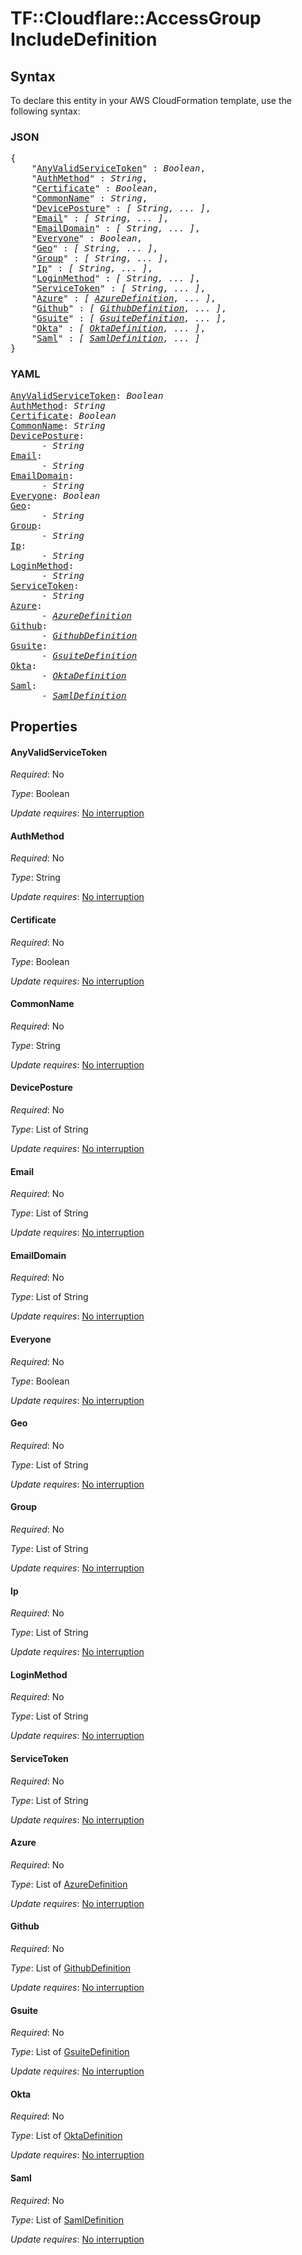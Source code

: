 # TF::Cloudflare::AccessGroup IncludeDefinition

## Syntax

To declare this entity in your AWS CloudFormation template, use the following syntax:

### JSON

<pre>
{
    "<a href="#anyvalidservicetoken" title="AnyValidServiceToken">AnyValidServiceToken</a>" : <i>Boolean</i>,
    "<a href="#authmethod" title="AuthMethod">AuthMethod</a>" : <i>String</i>,
    "<a href="#certificate" title="Certificate">Certificate</a>" : <i>Boolean</i>,
    "<a href="#commonname" title="CommonName">CommonName</a>" : <i>String</i>,
    "<a href="#deviceposture" title="DevicePosture">DevicePosture</a>" : <i>[ String, ... ]</i>,
    "<a href="#email" title="Email">Email</a>" : <i>[ String, ... ]</i>,
    "<a href="#emaildomain" title="EmailDomain">EmailDomain</a>" : <i>[ String, ... ]</i>,
    "<a href="#everyone" title="Everyone">Everyone</a>" : <i>Boolean</i>,
    "<a href="#geo" title="Geo">Geo</a>" : <i>[ String, ... ]</i>,
    "<a href="#group" title="Group">Group</a>" : <i>[ String, ... ]</i>,
    "<a href="#ip" title="Ip">Ip</a>" : <i>[ String, ... ]</i>,
    "<a href="#loginmethod" title="LoginMethod">LoginMethod</a>" : <i>[ String, ... ]</i>,
    "<a href="#servicetoken" title="ServiceToken">ServiceToken</a>" : <i>[ String, ... ]</i>,
    "<a href="#azure" title="Azure">Azure</a>" : <i>[ <a href="azuredefinition.md">AzureDefinition</a>, ... ]</i>,
    "<a href="#github" title="Github">Github</a>" : <i>[ <a href="githubdefinition.md">GithubDefinition</a>, ... ]</i>,
    "<a href="#gsuite" title="Gsuite">Gsuite</a>" : <i>[ <a href="gsuitedefinition.md">GsuiteDefinition</a>, ... ]</i>,
    "<a href="#okta" title="Okta">Okta</a>" : <i>[ <a href="oktadefinition.md">OktaDefinition</a>, ... ]</i>,
    "<a href="#saml" title="Saml">Saml</a>" : <i>[ <a href="samldefinition.md">SamlDefinition</a>, ... ]</i>
}
</pre>

### YAML

<pre>
<a href="#anyvalidservicetoken" title="AnyValidServiceToken">AnyValidServiceToken</a>: <i>Boolean</i>
<a href="#authmethod" title="AuthMethod">AuthMethod</a>: <i>String</i>
<a href="#certificate" title="Certificate">Certificate</a>: <i>Boolean</i>
<a href="#commonname" title="CommonName">CommonName</a>: <i>String</i>
<a href="#deviceposture" title="DevicePosture">DevicePosture</a>: <i>
      - String</i>
<a href="#email" title="Email">Email</a>: <i>
      - String</i>
<a href="#emaildomain" title="EmailDomain">EmailDomain</a>: <i>
      - String</i>
<a href="#everyone" title="Everyone">Everyone</a>: <i>Boolean</i>
<a href="#geo" title="Geo">Geo</a>: <i>
      - String</i>
<a href="#group" title="Group">Group</a>: <i>
      - String</i>
<a href="#ip" title="Ip">Ip</a>: <i>
      - String</i>
<a href="#loginmethod" title="LoginMethod">LoginMethod</a>: <i>
      - String</i>
<a href="#servicetoken" title="ServiceToken">ServiceToken</a>: <i>
      - String</i>
<a href="#azure" title="Azure">Azure</a>: <i>
      - <a href="azuredefinition.md">AzureDefinition</a></i>
<a href="#github" title="Github">Github</a>: <i>
      - <a href="githubdefinition.md">GithubDefinition</a></i>
<a href="#gsuite" title="Gsuite">Gsuite</a>: <i>
      - <a href="gsuitedefinition.md">GsuiteDefinition</a></i>
<a href="#okta" title="Okta">Okta</a>: <i>
      - <a href="oktadefinition.md">OktaDefinition</a></i>
<a href="#saml" title="Saml">Saml</a>: <i>
      - <a href="samldefinition.md">SamlDefinition</a></i>
</pre>

## Properties

#### AnyValidServiceToken

_Required_: No

_Type_: Boolean

_Update requires_: [No interruption](https://docs.aws.amazon.com/AWSCloudFormation/latest/UserGuide/using-cfn-updating-stacks-update-behaviors.html#update-no-interrupt)

#### AuthMethod

_Required_: No

_Type_: String

_Update requires_: [No interruption](https://docs.aws.amazon.com/AWSCloudFormation/latest/UserGuide/using-cfn-updating-stacks-update-behaviors.html#update-no-interrupt)

#### Certificate

_Required_: No

_Type_: Boolean

_Update requires_: [No interruption](https://docs.aws.amazon.com/AWSCloudFormation/latest/UserGuide/using-cfn-updating-stacks-update-behaviors.html#update-no-interrupt)

#### CommonName

_Required_: No

_Type_: String

_Update requires_: [No interruption](https://docs.aws.amazon.com/AWSCloudFormation/latest/UserGuide/using-cfn-updating-stacks-update-behaviors.html#update-no-interrupt)

#### DevicePosture

_Required_: No

_Type_: List of String

_Update requires_: [No interruption](https://docs.aws.amazon.com/AWSCloudFormation/latest/UserGuide/using-cfn-updating-stacks-update-behaviors.html#update-no-interrupt)

#### Email

_Required_: No

_Type_: List of String

_Update requires_: [No interruption](https://docs.aws.amazon.com/AWSCloudFormation/latest/UserGuide/using-cfn-updating-stacks-update-behaviors.html#update-no-interrupt)

#### EmailDomain

_Required_: No

_Type_: List of String

_Update requires_: [No interruption](https://docs.aws.amazon.com/AWSCloudFormation/latest/UserGuide/using-cfn-updating-stacks-update-behaviors.html#update-no-interrupt)

#### Everyone

_Required_: No

_Type_: Boolean

_Update requires_: [No interruption](https://docs.aws.amazon.com/AWSCloudFormation/latest/UserGuide/using-cfn-updating-stacks-update-behaviors.html#update-no-interrupt)

#### Geo

_Required_: No

_Type_: List of String

_Update requires_: [No interruption](https://docs.aws.amazon.com/AWSCloudFormation/latest/UserGuide/using-cfn-updating-stacks-update-behaviors.html#update-no-interrupt)

#### Group

_Required_: No

_Type_: List of String

_Update requires_: [No interruption](https://docs.aws.amazon.com/AWSCloudFormation/latest/UserGuide/using-cfn-updating-stacks-update-behaviors.html#update-no-interrupt)

#### Ip

_Required_: No

_Type_: List of String

_Update requires_: [No interruption](https://docs.aws.amazon.com/AWSCloudFormation/latest/UserGuide/using-cfn-updating-stacks-update-behaviors.html#update-no-interrupt)

#### LoginMethod

_Required_: No

_Type_: List of String

_Update requires_: [No interruption](https://docs.aws.amazon.com/AWSCloudFormation/latest/UserGuide/using-cfn-updating-stacks-update-behaviors.html#update-no-interrupt)

#### ServiceToken

_Required_: No

_Type_: List of String

_Update requires_: [No interruption](https://docs.aws.amazon.com/AWSCloudFormation/latest/UserGuide/using-cfn-updating-stacks-update-behaviors.html#update-no-interrupt)

#### Azure

_Required_: No

_Type_: List of <a href="azuredefinition.md">AzureDefinition</a>

_Update requires_: [No interruption](https://docs.aws.amazon.com/AWSCloudFormation/latest/UserGuide/using-cfn-updating-stacks-update-behaviors.html#update-no-interrupt)

#### Github

_Required_: No

_Type_: List of <a href="githubdefinition.md">GithubDefinition</a>

_Update requires_: [No interruption](https://docs.aws.amazon.com/AWSCloudFormation/latest/UserGuide/using-cfn-updating-stacks-update-behaviors.html#update-no-interrupt)

#### Gsuite

_Required_: No

_Type_: List of <a href="gsuitedefinition.md">GsuiteDefinition</a>

_Update requires_: [No interruption](https://docs.aws.amazon.com/AWSCloudFormation/latest/UserGuide/using-cfn-updating-stacks-update-behaviors.html#update-no-interrupt)

#### Okta

_Required_: No

_Type_: List of <a href="oktadefinition.md">OktaDefinition</a>

_Update requires_: [No interruption](https://docs.aws.amazon.com/AWSCloudFormation/latest/UserGuide/using-cfn-updating-stacks-update-behaviors.html#update-no-interrupt)

#### Saml

_Required_: No

_Type_: List of <a href="samldefinition.md">SamlDefinition</a>

_Update requires_: [No interruption](https://docs.aws.amazon.com/AWSCloudFormation/latest/UserGuide/using-cfn-updating-stacks-update-behaviors.html#update-no-interrupt)

